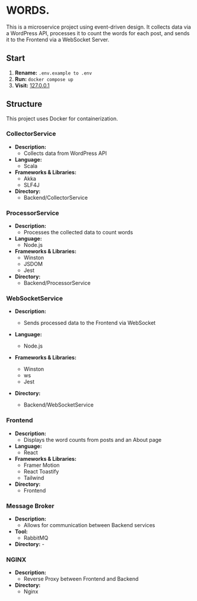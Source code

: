 # WORDS.

This is a microservice project using event-driven design. It collects data via a WordPress API, processes it to count the words for each post, and sends it to the Frontend via a WebSocket Server.

## Start

1. **Rename:** `.env.example to .env`
2. **Run:** `docker compose up`
3. **Visit:** [127.0.0.1](http://127.0.0.1)

## Structure

This project uses Docker for containerization.

### CollectorService

- **Description:**
  - Collects data from WordPress API
- **Language:**
  - Scala
- **Frameworks & Libraries:**
  - Akka
  - SLF4J
- **Directory:**
  - Backend/CollectorService

### ProcessorService

- **Description:**
  - Processes the collected data to count words
- **Language:**
  - Node.js
- **Frameworks & Libraries:**
  - Winston
  - JSDOM
  - Jest
- **Directory:**
  - Backend/ProcessorService

### WebSocketService

- **Description:**
  - Sends processed data to the Frontend via WebSocket
- **Language:**
  - Node.js
- **Frameworks & Libraries:**
  - Winston
  - ws
  - Jest

- **Directory:**
  - Backend/WebSocketService

### Frontend

- **Description:**
  - Displays the word counts from posts and an About page
- **Language:**
  - React
- **Frameworks & Libraries:**
  - Framer Motion
  - React Toastify
  - Tailwind
- **Directory:**
  - Frontend

### Message Broker

- **Description:**
  - Allows for communication between Backend services
- **Tool:**
  - RabbitMQ
- **Directory:** -

### NGINX

- **Description:**
  - Reverse Proxy between Frontend and Backend
- **Directory:**
  - Nginx
